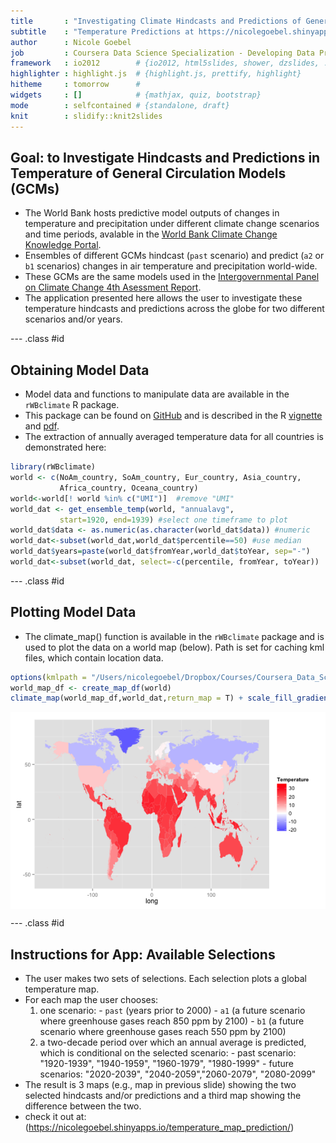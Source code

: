 ```yaml
---
title       : "Investigating Climate Hindcasts and Predictions of General Circulation Models"
subtitle    : "Temperature Predictions at https://nicolegoebel.shinyapps.io/temperature_map_prediction/"
author      : Nicole Goebel
job         : Coursera Data Science Specialization - Developing Data Products
framework   : io2012        # {io2012, html5slides, shower, dzslides, ...}
highlighter : highlight.js  # {highlight.js, prettify, highlight}
hitheme     : tomorrow      # 
widgets     : []            # {mathjax, quiz, bootstrap}
mode        : selfcontained # {standalone, draft}
knit        : slidify::knit2slides
---
```


## Goal: to Investigate Hindcasts and Predictions in Temperature of General Circulation Models (GCMs)

- The World Bank hosts predictive model outputs of changes in temperature and precipitation under different climate change scenarios and time periods, avalable in the [World Bank Climate Change Knowledge Portal](http://sdwebx.worldbank.org/climateportal/index.cfm). 
- Ensembles of different GCMs hindcast (`past` scenario) and predict (`a2` or `b1` scenarios) changes in air temperature and precipitation world-wide.
- These GCMs are the same models used in the [Intergovernmental Panel on Climate Change 4th Asessment Report](http://www.ipcc.ch/publications_and_data/publications_ipcc_fourth_assessment_report_synthesis_report.htm).
- The application presented here allows the user to investigate these temperature hindcasts and predictions across the globe for two different scenarios and/or years.

--- .class #id 

## Obtaining Model Data

- Model data and functions to manipulate data are available in the `rWBclimate` R package.
- This package can be found on [GitHub](http://github.com/ropensci/rWBclimate) and is described in the R [vignette](http://cran.r-project.org/web/packages/rWBclimate/vignettes/rWBclimate.pdf) and [pdf](http://cran.r-project.org/web/packages/rWBclimate/rWBclimate.pdf).
- The extraction of annually averaged temperature data for all countries is demonstrated here:


```r
library(rWBclimate)
world <- c(NoAm_country, SoAm_country, Eur_country, Asia_country, 
           Africa_country, Oceana_country)
world<-world[! world %in% c("UMI")]  #remove "UMI"
world_dat <- get_ensemble_temp(world, "annualavg", 
           start=1920, end=1939) #select one timeframe to plot
world_dat$data <- as.numeric(as.character(world_dat$data)) #numeric
world_dat<-subset(world_dat,world_dat$percentile==50) #use median 
world_dat$years=paste(world_dat$fromYear,world_dat$toYear, sep="-")
world_dat<-subset(world_dat, select=-c(percentile, fromYear, toYear)) 
```

--- .class #id 

## Plotting Model Data
- The climate_map() function is available in the `rWBclimate` package and is used to plot the data on a world map (below). Path is set for caching kml files, which contain location data.


```r
options(kmlpath = "/Users/nicolegoebel/Dropbox/Courses/Coursera_Data_Science_2014/DevelopingDataProducts/tempPredict_slidify")
world_map_df <- create_map_df(world)
climate_map(world_map_df,world_dat,return_map = T) + scale_fill_gradient2(name="Temperature", limits=c(-20, 34), low="blue", mid="white", high = "red")
```

<img src="assets/fig/unnamed-chunk-3.png" title="plot of chunk unnamed-chunk-3" alt="plot of chunk unnamed-chunk-3" style="display: block; margin: auto;" />

--- .class #id 

## Instructions for App: Available Selections

- The user makes two sets of selections. Each selection plots a global temperature map.
- For each map the user chooses:
    1. one scenario: 
      - `past` (years prior to 2000) 
      - `a1` (a future scenario where greenhouse gases reach 850 ppm by 2100)
      - `b1` (a future scenario where greenhouse gases reach 550 ppm by 2100)
    2. a two-decade period over which an annual average is predicted, which is conditional on the selected scenario:
      - past scenario: "1920-1939", "1940-1959", "1960-1979", "1980-1999"
      - future scenarios: "2020-2039", "2040-2059","2060-2079", "2080-2099"
- The result is 3 maps (e.g., map in previous slide) showing the two selected hindcasts and/or predictions and a third map showing the difference between the two.
- check it out at: (https://nicolegoebel.shinyapps.io/temperature_map_prediction/)

